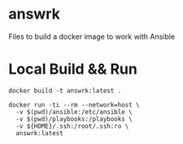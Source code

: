 # answrk

Files to build a docker image to work with Ansible

# Local Build && Run

```
docker build -t answrk:latest .
```

```
docker run -ti --rm --network=host \
  -v $(pwd)/ansible:/etc/ansible \
  -v $(pwd)/playbooks:/playbooks \
  -v ${HOME}/.ssh:/root/.ssh:ro \
  answrk:latest
```
